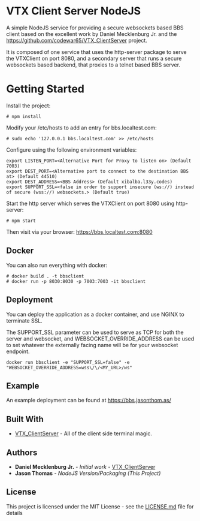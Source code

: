 # VTX Client Server NodeJS

A simple NodeJS service for providing a secure websockets based BBS client based on the excellent
work by Daniel Mecklenburg Jr. and the https://github.com/codewar65/VTX_ClientServer project.

It is composed of one service that uses the http-server package to serve the VTXClient on port 8080, and a secondary server that runs a secure websockets based backend, that proxies to a telnet based BBS server.

# Getting Started

Install the project:

```
# npm install
```

Modify your /etc/hosts to add an entry for bbs.localtest.com:

```
# sudo echo '127.0.0.1 bbs.localtest.com' >> /etc/hosts
```

Configure using the following environment variables:

```
export LISTEN_PORT=<Alternative Port for Proxy to listen on> (Default 7003)
export DEST_PORT=<Alternative port to connect to the destination BBS at> (Default 44510)
export DEST_ADDRESS=<BBS Address> (Default xibalba.l33y.codes)
export SUPPORT_SSL=<false in order to support insecure (ws://) instead of secure (wss://) websockets.> (Default true)
```

Start the http server which serves the VTXClient on port 8080 using http-server:

```
# npm start
```

Then visit via your browser:
https://bbs.localtest.com:8080

## Docker
You can also run everything with docker:

```
# docker build . -t bbsclient
# docker run -p 8030:8030 -p 7003:7003 -it bbsclient
```

## Deployment

You can deploy the application as a docker container, and use NGINX to terminate SSL.

The SUPPORT_SSL parameter can be used to serve as TCP for both the server and websocket, and WEBSOCKET_OVERRIDE_ADDRESS can be used to set whatever the externally facing name will be for your websocket endpoint.

```
docker run bbsclient -e "SUPPORT_SSL=false" -e "WEBSOCKET_OVERRIDE_ADDRESS=wss\/\/<MY_URL>/ws"
```

## Example
An example deployment can be found at https://bbs.jasonthom.as/

## Built With

* [VTX_ClientServer](https://github.com/codewar65/VTX_ClientServer) - All of the client side terminal magic.

## Authors

* **Daniel Mecklenburg Jr.** - *Initial work* - [VTX_ClientServer](https://github.com/codewar65/VTX_ClientServer)
* **Jason Thomas** - *NodeJS Version/Packaging (This Project)*

## License

This project is licensed under the MIT License - see the [LICENSE.md](LICENSE.md) file for details
